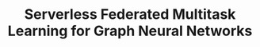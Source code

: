 ---
layout: page
title: Serverless Federated Multitask Learning for Graph Neural Networks
description: Reproducibility study for Optimization (18-660), CMU
img: 
importance: 3
category: projects
related_publications: false
---